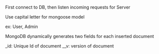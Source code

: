 First connect to DB, then listen incoming requests for Server

Use capital letter for mongoose model

ex: User, Admin


MongoDB dynamically generates two fields for each inserted document

_id: Unique Id of document
__v: version of document
